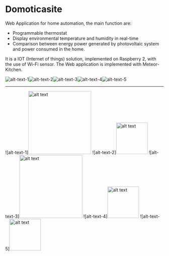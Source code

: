 
# Domoticasite
Web Application for home automation, the main function are:

- Programmable thermostat
- Display environmental temperature and humidity in real-time
- Comparison between energy power generated by photovoltaic system and power consumed in the home.

It is a IOT (Internet of things) solution, implemented on Raspberry 2, with the use of Wi-Fi sensor.
The Web application is implemented with Meteor-Kitchen.


![alt-text-1](/images/meteor-icon.png)![alt-text-2](/images/highchart-icon.png)![alt-text-3](/images/rasp-icon.png)![alt-text-4](/images/esp8266-icon.png)![alt-text-5](/images/meteor-kitchen-icon.png)


----------------


![alt-text-1]<img src="https://d14xs1qewsqjcd.cloudfront.net/assets/logo.svg" alt="alt text" width="200px" height="200px">
![alt-text-2]<img src="https://pbs.twimg.com/profile_images/506475381122031617/ll6c40lP.png" alt="alt text" width="100px" height="100px">
![alt-text-3]<img src="https://shop.highsoft.com/skin/frontend/highsoft/bootstrap/images/logo.svg" alt="alt text" width="200px" height="200px">
![alt-text-4]<img src="https://encrypted-tbn3.gstatic.com/images?q=tbn:ANd9GcQ6OTvEpuXGtoQ7rS_MuwV8DurmIKFlEdWVsQBo8J-CMd-NLos-" alt="alt text" width="100px" height="100px">
![alt-text-5]<img src="https://encrypted-tbn3.gstatic.com/images?q=tbn:ANd9GcRvG55OJYJ0rQktTd5AtYW-yerEjB6dmeWLOibbsASKXRNbDNcJpUu0w-Hr" alt="alt text" width="100px" height="100px">
